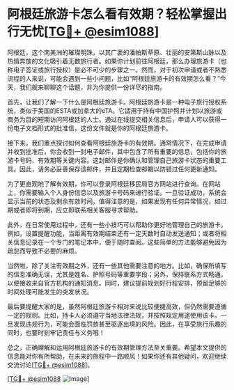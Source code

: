 # 阿根廷旅游卡怎么看有效期？轻松掌握出行无忧[[TG💪+ @esim1088](https://t.me/s/esim1088)]

阿根廷，这个南美洲的璀璨明珠，以其广袤的潘帕斯草原、壮丽的安第斯山脉以及热情奔放的文化吸引着无数旅行者。如果你计划前往阿根廷，那么办理旅游卡（也称电子签证或旅行授权）是必不可少的步骤之一。然而，对于初次申请或者不熟悉流程的人来说，可能会遇到一些小问题，比如“阿根廷旅游卡的有效期怎么看？”今天，我们就来聊聊这个话题，并为你提供一份详尽的指南。

首先，让我们了解一下什么是阿根廷旅游卡。阿根廷旅游卡是一种电子旅行授权系统，类似于美国的ESTA或加拿大的eTA。它适用于持有中国护照并计划以旅游或商务为目的短期访问阿根廷的人士。通过在线提交相关信息后，申请人可以获得一份电子文档形式的批准信，这份文件就是你的阿根廷旅游卡。

接下来，我们重点探讨如何查看阿根廷旅游卡的有效期。通常情况下，在完成申请并收到批准后，你会收到一封电子邮件，其中包含了所有重要的信息，包括你的旅游卡号码、有效期等关键内容。这封邮件是你确认和管理自己旅游卡状态的重要工具。因此，请务必妥善保存该邮件，并且定期检查邮箱以防错过任何更新通知。

为了更直观地了解有效期，你可以登录阿根廷移民局官方网站进行查询。在网站上，你需要输入个人身份信息以及旅游卡号码来进行验证。一旦验证成功，系统会显示当前的状态及剩余有效时间。值得注意的是，如果发现有任何异常情况，如过期或者即将到期，应立即联系相关客服寻求帮助。

此外，在日常使用过程中，还有一些小技巧可以帮助你更好地管理自己的旅游卡。例如，设置提醒功能，当距离有效期结束还有一定天数时自动发送通知；或者将相关信息记录在一个专门的笔记本中，便于随时查阅。这些简单的方法能够避免因为疏忽而导致不必要的麻烦。

当然啦，除了关注有效期之外，还有一些其他需要注意的地方。比如，确保所填写的信息准确无误，尤其是姓名、护照号码等重要字段；另外，保持联系方式畅通，以便接收来自官方机构的通知消息。同时，建议提前规划好行程安排，预留足够的时间处理可能发生的突发状况。

最后要提醒大家的是，虽然阿根廷旅游卡相对来说比较便捷高效，但仍然需要遵循一定的规则。比如，持卡人必须遵守当地法律法规，并按照规定用途使用该卡。一旦发现违规行为，可能会面临罚款甚至驱逐出境的风险。因此，在享受旅行乐趣的同时，也要时刻牢记责任与义务哦！

总之，正确理解和运用阿根廷旅游卡的有效期管理方法至关重要。希望本文提供的信息能对你有所帮助，在未来的旅程中一路顺风！如果你还有其他疑问，欢迎继续交流讨论[[TG💪+ @esim1088](https://t.me/s/esim1088)]。

[[TG💪+ @esim1088](https://t.me/s/esim1088) ![Image](https://i.postimg.cc/4NQfJmqS/Snipaste-2025-05-13-00-14-12.png)]